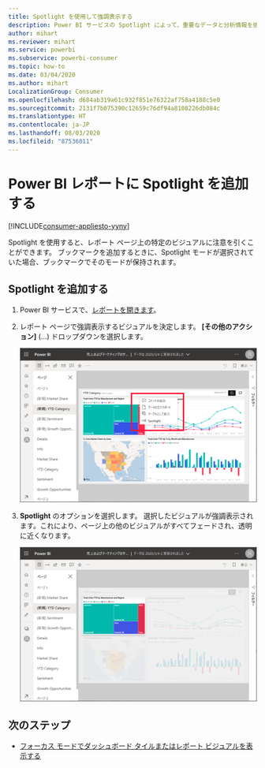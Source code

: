 ```yaml
---
title: Spotlight を使用して強調表示する
description: Power BI サービスの Spotlight によって、重要なデータと分析情報を強調表示します。
author: mihart
ms.reviewer: mihart
ms.service: powerbi
ms.subservice: powerbi-consumer
ms.topic: how-to
ms.date: 03/04/2020
ms.author: mihart
LocalizationGroup: Consumer
ms.openlocfilehash: d684ab319a61c932f851e76322af758a4188c5e0
ms.sourcegitcommit: 2131f7b075390c12659c76df94a8108226db084c
ms.translationtype: HT
ms.contentlocale: ja-JP
ms.lasthandoff: 08/03/2020
ms.locfileid: "87536011"
---
```

# <a name="add-spotlights-to-power-bi-reports"></a>Power BI レポートに Spotlight を追加する

[!INCLUDE[consumer-appliesto-yyny](../includes/consumer-appliesto-yyny.md)]

Spotlight を使用すると、レポート ページ上の特定のビジュアルに注意を引くことができます。  ブックマークを追加するときに、Spotlight モードが選択されていた場合、ブックマークでそのモードが保持されます。

## <a name="add-a-spotlight"></a>Spotlight を追加する

1. Power BI サービスで、[レポートを開きます](end-user-report-open.md)。

2. レポート ページで強調表示するビジュアルを決定します。 **[その他のアクション]** (...) ドロップダウンを選択します。  

    ![スポットライトとフォーカス モードを比較する](media/end-user-spotlight/power-bi-spotlight.png)

3. **Spotlight** のオプションを選択します。 選択したビジュアルが強調表示されます。これにより、ページ上の他のビジュアルがすべてフェードされ、透明に近くなります。 

    ![スポットライト モード](media/end-user-spotlight/power-bi-spotlighted.png)



## <a name="next-steps"></a>次のステップ

* [フォーカス モードでダッシュボード タイルまたはレポート ビジュアルを表示する](end-user-focus.md)

